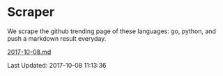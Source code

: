 # Scraper

We scrape the github trending page of these languages: go, python, and push a markdown result everyday.

[2017-10-08.md](https://github.com/borays/Scraper/blob/master/2017-10-08.md)

Last Updated: 2017-10-08 11:13:36